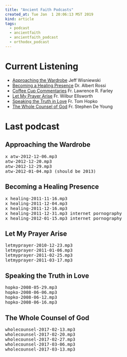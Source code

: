 ```yaml
---
title: "Ancient Faith Podcasts"
created_at: Tue Jan  1 20:06:13 MST 2019
kind: article
tags:
  - podcast
  - ancientfaith
  - ancientfaith_podcast
  - orthodox_podcast
---
```


<h1>Current Listening</h1>

<ul>
  <li>
    <a href="https://www.ancientfaith.com/podcasts/wardrobe" target="_blank">Approaching the Wardrobe</a>
    Jeff Wisniewski
  </li>
  <li>
    <a href="https://www.ancientfaith.com/podcasts/healingpresence" target="_blank">Becoming a Healing Presence</a>
    Dr. Albert Rossi
  </li>
  <li>
    <a href="https://www.ancientfaith.com/podcasts/coffeecup" target="_blank">Coffee Cup Commentaries</a>
    Fr. Lawrence R. Farley
  </li>
  <li>
    <a href="https://www.ancientfaith.com/podcasts/letmyprayer" target="_blank">Let My Prayer Arise</a>
    Fr. Wilbur Ellsworth
  </li>
  <li>
    <a href="https://www.ancientfaith.com/podcasts/hopko" target="_blank">Speaking the Truth in Love</a>
    Fr. Tom Hopko
  </li>
  <li>
    <a href="https://www.ancientfaith.com/podcasts/wholecounsel" target="_blank">The Whole Counsel of God</a>
    Fr. Stephen De Young
  </li>
</ul>

<h1>Last podcast</h1>

<h2>Approaching the Wardrobe</h2>

<pre>
x atw-2012-12-06.mp3
atw-2012-12-20.mp3
atw-2012-12-29.mp3
atw-2012-01-04.mp3 (should be 2013)
</pre>

<h2>Becoming a Healing Presence</h2>

<pre>
x healing-2011-11-16.mp3
x healing-2011-12-04.mp3
x healing-2011-12-16.mp3
x healing-2011-12-31.mp3 internet pornography
x healing-2012-01-15.mp3 internet pornography
</pre>

<h2>Let My Prayer Arise</h2>

<pre>
letmyprayer-2010-12-23.mp3
letmyprayer-2011-01-06.mp3
letmyprayer-2011-02-25.mp3
letmyprayer-2011-03-17.mp3
</pre>

<h2>Speaking the Truth in Love</h2>

<pre>
hopko-2008-05-29.mp3
hopko-2008-06-06.mp3
hopko-2008-06-12.mp3
hopko-2008-06-16.mp3
</pre>

<h2>The Whole Counsel of God</h2>

<pre>
wholecounsel-2017-02-13.mp3
wholecounsel-2017-02-20.mp3
wholecounsel-2017-02-27.mp3
wholecounsel-2017-03-06.mp3
wholecounsel-2017-03-13.mp3
</pre>

<!--
html boilerplate fragments
<a href="" target="_blank"></a>
<a name=""></a>
<img src="" width="400px">
<ul>
  <li></li>
  <li><a href="" target="_blank"></a></li>
</ul>
<pre>
</pre>
<p style="margin-bottom: 2em;"></p>
<hr style="border: 0; height: 3px; background: #333; background-image: linear-gradient(to right, #ccc, #333, #ccc);">
<pre><code>
</code></pre>
<math xmlns='http://www.w3.org/1998/Math/MathML' display='block'>
</math>
:-->
